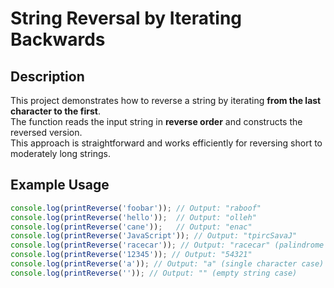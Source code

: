 # String Reversal by Iterating Backwards

## Description

This project demonstrates how to reverse a string by iterating **from the last character to the first**.  
The function reads the input string in **reverse order** and constructs the reversed version.  
This approach is straightforward and works efficiently for reversing short to moderately long strings.

## Example Usage

```javascript
console.log(printReverse('foobar')); // Output: "raboof"
console.log(printReverse('hello'));  // Output: "olleh"
console.log(printReverse('cane'));   // Output: "enac"
console.log(printReverse('JavaScript')); // Output: "tpircSavaJ"
console.log(printReverse('racecar')); // Output: "racecar" (palindrome case)
console.log(printReverse('12345')); // Output: "54321"
console.log(printReverse('a')); // Output: "a" (single character case)
console.log(printReverse('')); // Output: "" (empty string case)
